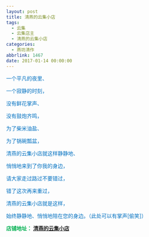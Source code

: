 ```yaml
---
layout: post
title: 清燕的云集小店
tags:
  - 云集
  - 云集店主
  - 清燕的云集小店
categories:
  - 燕坊清作
abbrlink: 1467
date: 2017-01-14 00:00:00
---
```


<!-- build time:Sat Jun 23 2018 12:05:16 GMT+0800 (中国标准时间) -->

<span style="color:#0070c0">一个平凡的夜里、</span>

<span style="color:#0070c0">一个寂静的时刻，</span>

<span style="color:#0070c0">没有鲜花掌声、</span>

<span style="color:#0070c0">没有鼓炮齐鸣，</span>

<span style="color:#0070c0">为了柴米油盐、</span>

<span style="color:#0070c0">为了锅碗瓢盆，</span>

<span style="color:#0070c0">清燕的云集小店就这样静静地、</span>

<span style="color:#0070c0">悄悄地来到了你我的身边，</span>

<span style="color:#0070c0">请大家走过路过不要错过，</span>

<span style="color:#0070c0">错了这次再来重过，</span>

<span style="color:#0070c0">清燕的云集小店就是这样，</span>

<span style="color:#0070c0">始终静静地、悄悄地陪在您的身边。（此处可以有掌声[偷笑]）</span>

**<span style="text-decoration:none;color:#00b050">店铺地址： [清燕的云集小店](http://m.yunjiweidian.com/yunjibuyer/getshop.xhtml?shopId=945924 "清燕的云集小店")</span>**
<!-- rebuild by neat -->